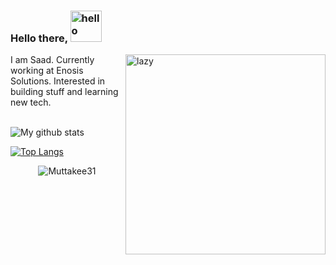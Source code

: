 ### Hello there,  <img src="https://i.imgur.com/4F9RGmX.gif" alt="hello" width="50">

<img align='right' alt="lazy" src="https://media1.giphy.com/media/a5MFvAwc6GPf2/giphy.gif" width="320">

I am Saad. Currently working at Enosis Solutions. Interested in building stuff and learning new tech.
<br />
<br />

<!-- ### Technical strengths:

|  Skills | Entity |
| ------------- | ------------- |
| Languages | <img alt="JavaScript" src="https://img.shields.io/badge/javascript-%23323330.svg?style=for-the-badge&logo=javascript&logoColor=%23F7DF1E"/>  <img alt="Python" src="https://img.shields.io/badge/python-%2314354C.svg?style=for-the-badge&logo=python&logoColor=white"/>  <img alt="Java" src="https://img.shields.io/badge/java-%23ED8B00.svg?style=for-the-badge&logo=java&logoColor=white"/>  <img alt="C++" src="https://img.shields.io/badge/c++-%2300599C.svg?style=for-the-badge&logo=c%2B%2B&ogoColor=white"/>  <img alt="TypeScript" src="https://img.shields.io/badge/typescript-%23007ACC.svg?style=for-the-badge&logo=typescript&logoColor=white"/> |
| Frameworks | <img alt="Django" src="https://img.shields.io/badge/django-%23092E20.svg?style=for-the-badge&logo=django&logoColor=white"/>  <img alt="NodeJS" src="https://img.shields.io/badge/node.js-%2343853D.svg?style=for-the-badge&logo=node.js&logoColor=white"/> |
| Frontend | <img alt="React" src="https://img.shields.io/badge/react-%2320232a.svg?style=for-the-badge&logo=react&logoColor=%2361DAFB"/> <img alt="Next JS" src="https://img.shields.io/badge/Next-black?style=for-the-badge&logo=next.js&logoColor=white"/> <img alt="Electron" src="https://img.shields.io/badge/electron-%2320232a.svg?style=for-the-badge&logo=electron&logoColor=%2361DAFB"/> <img alt="HTML5" src="https://img.shields.io/badge/html5-%23E34F26.svg?style=for-the-badge&logo=html5&logoColor=white"/> <img alt="CSS3" src="https://img.shields.io/badge/css3-%231572B6.svg?style=for-the-badge&logo=css3&logoColor=white"/> <img alt="Bootstrap" src="https://img.shields.io/badge/bootstrap-%23563D7C.svg?style=for-the-badge&logo=bootstrap&logoColor=white"/> <img alt="Material UI" src="https://img.shields.io/badge/materialui-%230081CB.svg?style=for-the-badge&logo=material-ui&logoColor=white"/> <img alt="SASS" src="https://img.shields.io/badge/SASS-hotpink.svg?style=for-the-badge&logo=SASS&logoColor=white"/> |
| DBMS | <img alt="Postgres" src ="https://img.shields.io/badge/postgres-%23316192.svg?style=for-the-badge&logo=postgresql&logoColor=white"/>  <img alt="SQLite" src ="https://img.shields.io/badge/sqlite-%2307405e.svg?style=for-the-badge&logo=sqlite&logoColor=white"/>  <img alt="MongoDB" src ="https://img.shields.io/badge/MongoDB-%234ea94b.svg?style=for-the-badge&logo=mongodb&logoColor=white"/> |
| Others | Google Maps API, Mapbox, Nginx, Chrome extension |
<br />
<br />
 -->


![My github stats](https://github-readme-stats.vercel.app/api?username=muttakee31&show_icons=true&theme=tokyonight&count_private=true)

[![Top Langs](https://github-readme-stats.vercel.app/api/top-langs/?username=muttakee31&langs_count=5&layout=compact&theme=tokyonight)](https://github.com/muttakee31/github-readme-stats)
<!--
[![willianrod's wakatime stats](https://github-readme-stats.vercel.app/api/wakatime?username=willianrod)](https://github.com/muttakee31/github-readme-stats)
-->

<p align="center"><img align='center' src="https://komarev.com/ghpvc/?username=Muttakee31" alt="Muttakee31" /> </p>

<!--
**Muttakee31/Muttakee31** is a ✨ _special_ ✨ repository because its `README.md` (this file) appears on your GitHub profile.

Here are some ideas to get you started:

- 🔭 I’m currently working on ...
- 🌱 I’m currently learning ...
- 👯 I’m looking to collaborate on ...
- 🤔 I’m looking for help with ...
- 💬 Ask me about ...
- 📫 How to reach me: ...
- 😄 Pronouns: ...
- ⚡ Fun fact: ...
-->
